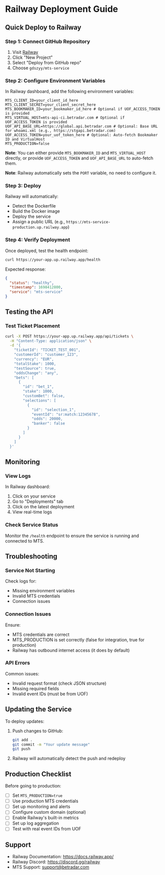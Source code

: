 # Railway Deployment Guide

## Quick Deploy to Railway

### Step 1: Connect GitHub Repository

1. Visit [Railway](https://railway.app/)
2. Click "New Project"
3. Select "Deploy from GitHub repo"
4. Choose `gdszyy/mts-service`

### Step 2: Configure Environment Variables

In Railway dashboard, add the following environment variables:

```
MTS_CLIENT_ID=your_client_id_here
MTS_CLIENT_SECRET=your_client_secret_here
MTS_BOOKMAKER_ID=your_bookmaker_id_here # Optional if UOF_ACCESS_TOKEN is provided
MTS_VIRTUAL_HOST=mts-api-ci.betradar.com # Optional if UOF_ACCESS_TOKEN is provided
UOF_API_BASE_URL=https://global.api.betradar.com # Optional: Base URL for whoami.xml (e.g., https://stgapi.betradar.com)
UOF_ACCESS_TOKEN=your_uof_token_here # Optional: Auto-fetch Bookmaker ID and VirtualHost
MTS_PRODUCTION=false
```

**Note**: You can either provide `MTS_BOOKMAKER_ID` and `MTS_VIRTUAL_HOST` directly, or provide `UOF_ACCESS_TOKEN` and `UOF_API_BASE_URL` to auto-fetch them.

**Note**: Railway automatically sets the `PORT` variable, no need to configure it.

### Step 3: Deploy

Railway will automatically:
- Detect the Dockerfile
- Build the Docker image
- Deploy the service
- Assign a public URL (e.g., `https://mts-service-production.up.railway.app`)

### Step 4: Verify Deployment

Once deployed, test the health endpoint:

```bash
curl https://your-app.up.railway.app/health
```

Expected response:
```json
{
  "status": "healthy",
  "timestamp": 1698412800,
  "service": "mts-service"
}
```

## Testing the API

### Test Ticket Placement

```bash
curl -X POST https://your-app.up.railway.app/api/tickets \
  -H "Content-Type: application/json" \
  -d '{
    "ticketId": "TICKET_TEST_001",
    "customerId": "customer_123",
    "currency": "EUR",
    "totalStake": 1000,
    "testSource": true,
    "oddsChange": "any",
    "bets": [
      {
        "id": "bet_1",
        "stake": 1000,
        "customBet": false,
        "selections": [
          {
            "id": "selection_1",
            "eventId": "sr:match:12345678",
            "odds": 20000,
            "banker": false
          }
        ]
      }
    ]
  }'
```

## Monitoring

### View Logs

In Railway dashboard:
1. Click on your service
2. Go to "Deployments" tab
3. Click on the latest deployment
4. View real-time logs

### Check Service Status

Monitor the `/health` endpoint to ensure the service is running and connected to MTS.

## Troubleshooting

### Service Not Starting

Check logs for:
- Missing environment variables
- Invalid MTS credentials
- Connection issues

### Connection Issues

Ensure:
- MTS credentials are correct
- MTS_PRODUCTION is set correctly (false for integration, true for production)
- Railway has outbound internet access (it does by default)

### API Errors

Common issues:
- Invalid request format (check JSON structure)
- Missing required fields
- Invalid event IDs (must be from UOF)

## Updating the Service

To deploy updates:

1. Push changes to GitHub:
   ```bash
   git add .
   git commit -m "Your update message"
   git push
   ```

2. Railway will automatically detect the push and redeploy

## Production Checklist

Before going to production:

- [ ] Set `MTS_PRODUCTION=true`
- [ ] Use production MTS credentials
- [ ] Set up monitoring and alerts
- [ ] Configure custom domain (optional)
- [ ] Enable Railway's built-in metrics
- [ ] Set up log aggregation
- [ ] Test with real event IDs from UOF

## Support

- Railway Documentation: https://docs.railway.app/
- Railway Discord: https://discord.gg/railway
- MTS Support: support@betradar.com

